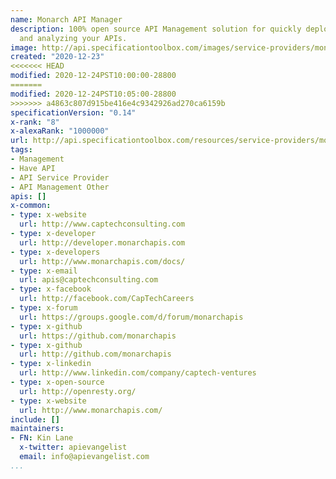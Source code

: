 ```yaml
---
name: Monarch API Manager
description: 100% open source API Management solution for quickly deploying, managing,
  and analyzing your APIs.
image: http://api.specificationtoolbox.com/images/service-providers/monarch-api-manager.jpg
created: "2020-12-23"
<<<<<<< HEAD
modified: 2020-12-24PST10:00:00-28800
=======
modified: 2020-12-24PST10:05:00-28800
>>>>>>> a4863c807d915be416e4c9342926ad270ca6159b
specificationVersion: "0.14"
x-rank: "8"
x-alexaRank: "1000000"
url: http://api.specificationtoolbox.com/resources/service-providers/monarch-api-manager/
tags:
- Management
- Have API
- API Service Provider
- API Management Other
apis: []
x-common:
- type: x-website
  url: http://www.captechconsulting.com
- type: x-developer
  url: http://developer.monarchapis.com
- type: x-developers
  url: http://www.monarchapis.com/docs/
- type: x-email
  url: apis@captechconsulting.com
- type: x-facebook
  url: http://facebook.com/CapTechCareers
- type: x-forum
  url: https://groups.google.com/d/forum/monarchapis
- type: x-github
  url: https://github.com/monarchapis
- type: x-github
  url: http://github.com/monarchapis
- type: x-linkedin
  url: http://www.linkedin.com/company/captech-ventures
- type: x-open-source
  url: http://openresty.org/
- type: x-website
  url: http://www.monarchapis.com/
include: []
maintainers:
- FN: Kin Lane
  x-twitter: apievangelist
  email: info@apievangelist.com
...
```

